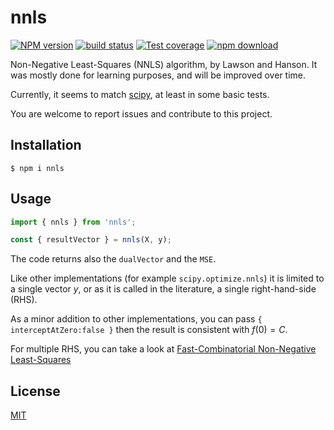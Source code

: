 # nnls

[![NPM version][npm-image]][npm-url]
[![build status][ci-image]][ci-url]
[![Test coverage][codecov-image]][codecov-url]
[![npm download][download-image]][download-url]

Non-Negative Least-Squares (NNLS) algorithm, by Lawson and Hanson. It was mostly done for learning purposes, and will be improved over time.

Currently, it seems to match [scipy](https://docs.scipy.org/doc/scipy/reference/generated/scipy.optimize.nnls.html), at least in some basic tests.

You are welcome to report issues and contribute to this project.

## Installation

`$ npm i nnls`

## Usage

```js
import { nnls } from 'nnls';

const { resultVector } = nnls(X, y);
```

The code returns also the `dualVector` and the `MSE`.

Like other implementations (for example `scipy.optimize.nnls`) it is limited to a single vector $y$, or as it is called in the literature, a single right-hand-side (RHS).

As a minor addition to other implementations, you can pass `{ interceptAtZero:false }` then the result is consistent with $f(0)=C$.


For multiple RHS, you can take a look at [Fast-Combinatorial Non-Negative Least-Squares](https://github.com/mljs/fcnnls)

## License

[MIT](./LICENSE)

[npm-image]: https://img.shields.io/npm/v/nnls.svg
[npm-url]: https://www.npmjs.com/package/nnls
[ci-image]: https://github.com/mljs/nnls/workflows/Node.js%20CI/badge.svg?branch=main
[ci-url]: https://github.com/mljs/nnls/actions?query=workflow%3A%22Node.js+CI%22
[codecov-image]: https://img.shields.io/codecov/c/github/mljs/nnls.svg
[codecov-url]: https://codecov.io/gh/mljs/nnls
[download-image]: https://img.shields.io/npm/dm/nnls.svg
[download-url]: https://www.npmjs.com/package/nnls
